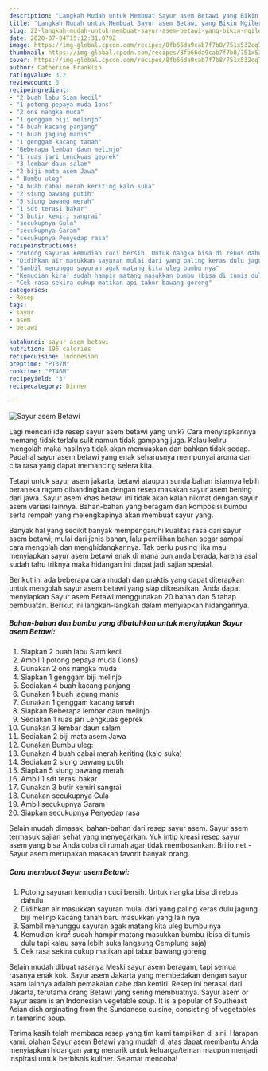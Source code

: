 ```yaml
---
description: "Langkah Mudah untuk Membuat Sayur asem Betawi yang Bikin Ngiler"
title: "Langkah Mudah untuk Membuat Sayur asem Betawi yang Bikin Ngiler"
slug: 22-langkah-mudah-untuk-membuat-sayur-asem-betawi-yang-bikin-ngiler
date: 2020-07-04T15:12:31.079Z
image: https://img-global.cpcdn.com/recipes/8fb66da9cab7f7b8/751x532cq70/sayur-asem-betawi-foto-resep-utama.jpg
thumbnail: https://img-global.cpcdn.com/recipes/8fb66da9cab7f7b8/751x532cq70/sayur-asem-betawi-foto-resep-utama.jpg
cover: https://img-global.cpcdn.com/recipes/8fb66da9cab7f7b8/751x532cq70/sayur-asem-betawi-foto-resep-utama.jpg
author: Catherine Franklin
ratingvalue: 3.2
reviewcount: 6
recipeingredient:
- "2 buah labu Siam kecil"
- "1 potong pepaya muda 1ons"
- "2 ons nangka muda"
- "1 genggam biji melinjo"
- "4 buah kacang panjang"
- "1 buah jagung manis"
- "1 genggam kacang tanah"
- "Beberapa lembar daun melinjo"
- "1 ruas jari Lengkuas geprek"
- "3 lembar daun salam"
- "2 biji mata asem Jawa"
- " Bumbu uleg"
- "4 buah cabai merah keriting kalo suka"
- "2 siung bawang putih"
- "5 siung bawang merah"
- "1 sdt terasi bakar"
- "3 butir kemiri sangrai"
- "secukupnya Gula"
- "secukupnya Garam"
- "secukupnya Penyedap rasa"
recipeinstructions:
- "Potong sayuran kemudian cuci bersih. Untuk nangka bisa di rebus dahulu"
- "Didihkan air masukkan sayuran mulai dari yang paling keras dulu jagung biji melinjo kacang tanah baru masukkan yang lain nya"
- "Sambil menunggu sayuran agak matang kita uleg bumbu nya"
- "Kemudian kira² sudah hampir matang masukkan bumbu (bisa di tumis dulu tapi kalau saya lebih suka langsung Cemplung saja)"
- "Cek rasa sekira cukup matikan api tabur bawang goreng"
categories:
- Resep
tags:
- sayur
- asem
- betawi

katakunci: sayur asem betawi 
nutrition: 195 calories
recipecuisine: Indonesian
preptime: "PT37M"
cooktime: "PT46M"
recipeyield: "3"
recipecategory: Dinner

---
```



![Sayur asem Betawi](https://img-global.cpcdn.com/recipes/8fb66da9cab7f7b8/751x532cq70/sayur-asem-betawi-foto-resep-utama.jpg)

Lagi mencari ide resep sayur asem betawi yang unik? Cara menyiapkannya memang tidak terlalu sulit namun tidak gampang juga. Kalau keliru mengolah maka hasilnya tidak akan memuaskan dan bahkan tidak sedap. Padahal sayur asem betawi yang enak seharusnya mempunyai aroma dan cita rasa yang dapat memancing selera kita.

Tetapi untuk sayur asem jakarta, betawi ataupun sunda bahan isiannya lebih beraneka ragam dibandingkan dengan resep masakan sayur asem bening dari jawa. Sayur asem khas betawi ini tidak akan kalah nikmat dengan sayur asem variasi lainnya. Bahan-bahan yang beragam dan komposisi bumbu serta rempah yang melengkapinya akan membuat sayur yang.

Banyak hal yang sedikit banyak mempengaruhi kualitas rasa dari sayur asem betawi, mulai dari jenis bahan, lalu pemilihan bahan segar sampai cara mengolah dan menghidangkannya. Tak perlu pusing jika mau menyiapkan sayur asem betawi enak di mana pun anda berada, karena asal sudah tahu triknya maka hidangan ini dapat jadi sajian spesial.


Berikut ini ada beberapa cara mudah dan praktis yang dapat diterapkan untuk mengolah sayur asem betawi yang siap dikreasikan. Anda dapat menyiapkan Sayur asem Betawi menggunakan 20 bahan dan 5 tahap pembuatan. Berikut ini langkah-langkah dalam menyiapkan hidangannya.

<!--inarticleads1-->

##### Bahan-bahan dan bumbu yang dibutuhkan untuk menyiapkan Sayur asem Betawi:

1. Siapkan 2 buah labu Siam kecil
1. Ambil 1 potong pepaya muda (1ons)
1. Gunakan 2 ons nangka muda
1. Siapkan 1 genggam biji melinjo
1. Sediakan 4 buah kacang panjang
1. Gunakan 1 buah jagung manis
1. Gunakan 1 genggam kacang tanah
1. Siapkan Beberapa lembar daun melinjo
1. Sediakan 1 ruas jari Lengkuas geprek
1. Gunakan 3 lembar daun salam
1. Sediakan 2 biji mata asem Jawa
1. Gunakan  Bumbu uleg:
1. Gunakan 4 buah cabai merah keriting (kalo suka)
1. Sediakan 2 siung bawang putih
1. Siapkan 5 siung bawang merah
1. Ambil 1 sdt terasi bakar
1. Gunakan 3 butir kemiri sangrai
1. Gunakan secukupnya Gula
1. Ambil secukupnya Garam
1. Siapkan secukupnya Penyedap rasa


Selain mudah dimasak, bahan-bahan dari resep sayur asem. Sayur asem termasuk sajian sehat yang menyegarkan. Yuk intip kreasi resep sayur asem yang bisa Anda coba di rumah agar tidak membosankan. Brilio.net - Sayur asem merupakan masakan favorit banyak orang. 

<!--inarticleads2-->

##### Cara membuat Sayur asem Betawi:

1. Potong sayuran kemudian cuci bersih. Untuk nangka bisa di rebus dahulu
1. Didihkan air masukkan sayuran mulai dari yang paling keras dulu jagung biji melinjo kacang tanah baru masukkan yang lain nya
1. Sambil menunggu sayuran agak matang kita uleg bumbu nya
1. Kemudian kira² sudah hampir matang masukkan bumbu (bisa di tumis dulu tapi kalau saya lebih suka langsung Cemplung saja)
1. Cek rasa sekira cukup matikan api tabur bawang goreng


Selain mudah dibuat rasanya Meski sayur asem beragam, tapi semua rasanya enak kok. Sayur asem Jakarta yang membedakan dengan sayur asam lainnya adalah pemakaian cabe dan kemiri. Resep ini berasal dari Jakarta, terutama orang Betawi yang sering membuatnya. Sayur asem or sayur asam is an Indonesian vegetable soup. It is a popular of Southeast Asian dish orginating from the Sundanese cuisine, consisting of vegetables in tamarind soup. 

Terima kasih telah membaca resep yang tim kami tampilkan di sini. Harapan kami, olahan Sayur asem Betawi yang mudah di atas dapat membantu Anda menyiapkan hidangan yang menarik untuk keluarga/teman maupun menjadi inspirasi untuk berbisnis kuliner. Selamat mencoba!
